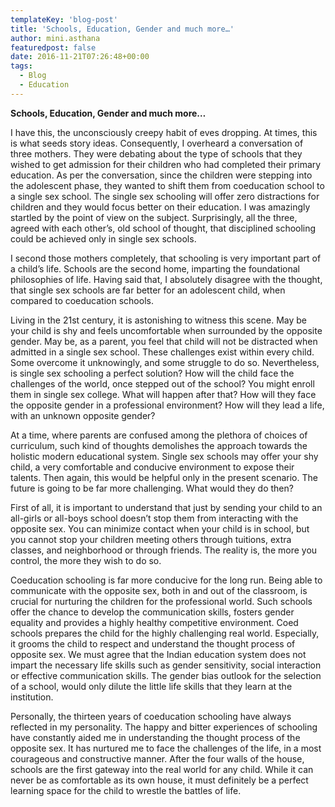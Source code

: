 ```yaml
---
templateKey: 'blog-post'
title: 'Schools, Education, Gender and much more…'
author: mini.asthana
featuredpost: false
date: 2016-11-21T07:26:48+00:00
tags:
  - Blog
  - Education
---
```

**Schools, Education, Gender and much more…**

I have this, the unconsciously creepy habit of eves dropping. At times, this is what seeds story ideas. Consequently, I overheard a conversation of three mothers. They were debating about the type of schools that they wished to get admission for their children who had completed their primary education. As per the conversation, since the children were stepping into the adolescent phase, they wanted to shift them from coeducation school to a single sex school. The single sex schooling will offer zero distractions for children and they would focus better on their education. I was amazingly startled by the point of view on the subject. Surprisingly, all the three, agreed with each other’s, old school of thought, that disciplined schooling could be achieved only in single sex schools.

I second those mothers completely, that schooling is very important part of a child’s life. Schools are the second home, imparting the foundational philosophies of life. Having said that, I absolutely disagree with the thought, that single sex schools are far better for an adolescent child, when compared to coeducation schools.

Living in the 21st century, it is astonishing to witness this scene. May be your child is shy and feels uncomfortable when surrounded by the opposite gender. May be, as a parent, you feel that child will not be distracted when admitted in a single sex school. These challenges exist within every child. Some overcome it unknowingly, and some struggle to do so. Nevertheless, is single sex schooling a perfect solution? How will the child face the challenges of the world, once stepped out of the school? You might enroll them in single sex college. What will happen after that? How will they face the opposite gender in a professional environment? How will they lead a life, with an unknown opposite gender?

At a time, where parents are confused among the plethora of choices of curriculum, such kind of thoughts demolishes the approach towards the holistic modern educational system. Single sex schools may offer your shy child, a very comfortable and conducive environment to expose their talents. Then again, this would be helpful only in the present scenario. The future is going to be far more challenging. What would they do then?

First of all, it is important to understand that just by sending your child to an all-girls or all-boys school doesn&#8217;t stop them from interacting with the opposite sex. You can minimize contact when your child is in school, but you cannot stop your children meeting others through tuitions, extra classes, and neighborhood or through friends. The reality is, the more you control, the more they wish to do so.

Coeducation schooling is far more conducive for the long run. Being able to communicate with the opposite sex, both in and out of the classroom, is crucial for nurturing the children for the professional world. Such schools offer the chance to develop the communication skills, fosters gender equality and provides a highly healthy competitive environment. Coed schools prepares the child for the highly challenging real world. Especially, it grooms the child to respect and understand the thought process of opposite sex. We must agree that the Indian education system does not impart the necessary life skills such as gender sensitivity, social interaction or effective communication skills. The gender bias outlook for the selection of a school, would only dilute the little life skills that they learn at the institution.

Personally, the thirteen years of coeducation schooling have always reflected in my personality. The happy and bitter experiences of schooling have constantly aided me in understanding the thought process of the opposite sex. It has nurtured me to face the challenges of the life, in a most courageous and constructive manner. After the four walls of the house, schools are the first gateway into the real world for any child. While it can never be as comfortable as its own house, it must definitely be a perfect learning space for the child to wrestle the battles of life.